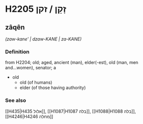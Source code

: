 # H2205 זָקֵן / זקן

## zâqên

_(zaw-kane' | dzaw-KANE | za-KANE)_

### Definition

from H2204; old; aged, ancient (man), elder(-est), old (man, men and...women), senator; a

- old
  - old (of humans)
  - elder (of those having authority)

### See also

[[H435|H435 אלול]], [[H1087|H1087 בלה]], [[H1088|H1088 בלה]], [[H4246|H4246 מחלה]]
